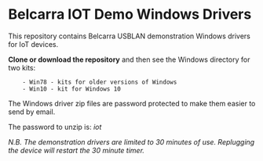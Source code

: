 # Belcarra IOT Demo Windows Drivers

This repository contains Belcarra USBLAN demonstration Windows drivers 
for IoT devices.

**Clone or download the repository** and then see the Windows directory for two kits:

        - Win78 - kits for older versions of Windows
        - Win10 - kit for Windows 10


The Windows driver zip files are password protected to make them easier to send by email. 

The password to unzip is: *iot*

*N.B. The demonstration drivers are limited to 30 minutes of use. Replugging the device will restart
the 30 minute timer.*

